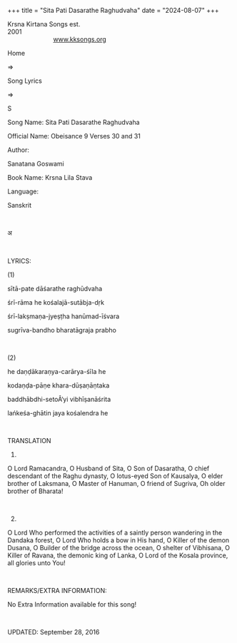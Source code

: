 +++ 
title = "Sita Pati Dasarathe Raghudvaha"
date = "2024-08-07"
+++

Krsna Kirtana Songs est.
2001                                                                                                                                    
            
www.kksongs.org








Home
 
⇒
 
Song Lyrics
 
⇒
 
S


Song
Name: Sita Pati Dasarathe Raghudvaha


Official
Name: Obeisance 9 Verses 30 and 31


Author:

Sanatana Goswami


Book
Name: 
Krsna Lila Stava


Language:

Sanskrit


 








अ








 


LYRICS:


(1)


sītā-pate
dāśarathe raghūdvaha


śrī-rāma
he kośalajā-sutābja-dṛk


śrī-lakṣmaṇa-jyeṣṭha
hanūmad-īśvara


sugrīva-bandho
bharatāgraja prabho


 


(2)


he
daṇḍākaraṇya-carārya-śīla he


kodaṇḍa-pāṇe
khara-dūṣaṇāṇtaka


baddhābdhi-setoÂ‘yi
vibhīṣanāśrita


lańkeśa-ghātin
jaya kośalendra he


 


TRANSLATION


1)
O Lord Ramacandra, O Husband of Sita, O Son of Dasaratha, O chief descendant of
the Raghu dynasty, O lotus-eyed Son of Kausalya, O elder brother of Laksmana, O
Master of Hanuman, O friend of Sugriva, Oh older brother of Bharata!


 


2)
O Lord Who performed the activities of a saintly person wandering in the
Dandaka forest, O Lord Who holds a bow in His hand, O Killer of the demon
Dusana, O Builder of the bridge across the ocean, O shelter of Vibhisana, O
Killer of Ravana, the demonic king of Lanka, O Lord of the Kosala province, all
glories unto You!


 


REMARKS/EXTRA
INFORMATION:


No
Extra Information available for this song!


 


UPDATED:
 September 28, 2016
